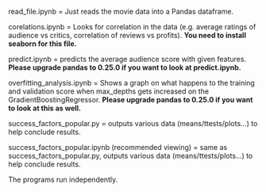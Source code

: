 read_file.ipynb = Just reads the movie data into a Pandas dataframe.

corelations.ipynb = Looks for correlation in the data (e.g. average ratings of audience vs critics, correlation of reviews vs profits). **You need to install seaborn
for this file.**

predict.ipynb = predicts the average audience score with given features.  **Please upgrade pandas to 0.25.0 if you want to look at predict.ipynb.**

overfitting_analysis.ipynb = Shows a graph on what happens to the training and validation score when max_depths gets increased on the GradientBoostingRegressor. **Please upgrade pandas to 0.25.0 if you want to look at this as well.**

success_factors_popular.py = outputs various data (means/ttests/plots...) to help conclude results.

success_factors_popular.ipynb (recommended viewing) = same as success_factors_popular.py, outputs various data (means/ttests/plots...) to help conclude results.

The programs run independently.